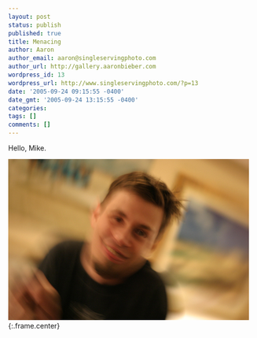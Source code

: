 ```yaml
---
layout: post
status: publish
published: true
title: Menacing
author: Aaron
author_email: aaron@singleservingphoto.com
author_url: http://gallery.aaronbieber.com
wordpress_id: 13
wordpress_url: http://www.singleservingphoto.com/?p=13
date: '2005-09-24 09:15:55 -0400'
date_gmt: '2005-09-24 13:15:55 -0400'
categories:
tags: []
comments: []
---
```

Hello, Mike.

![](/ssp/23sept05-01.jpg){:.frame.center}
